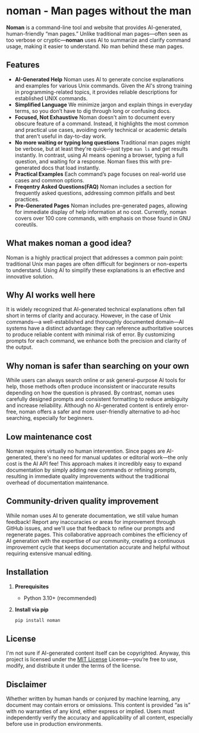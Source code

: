 # noman - Man pages without the man

**Noman** is a command-line tool and website that provides AI-generated, human-friendly “man pages.” Unlike traditional man pages—often seen as too verbose or cryptic—**noman** uses AI to summarize and clarify command usage, making it easier to understand. No man behind these man pages.


## Features

- **AI-Generated Help**
  Noman uses AI to generate concise explanations and examples for various Unix commands. Given the AI's strong training in programming-related topics, it provides reliable descriptions for established UNIX commands.
- **Simplified Language**
  We minimize jargon and explain things in everyday terms, so you don’t have to dig through long or confusing docs.
- **Focused, Not Exhaustive**
  Noman doesn't aim to document every obscure feature of a command. Instead, it highlights the most common and practical use cases, avoiding overly technical or academic details that aren't useful in day-to-day work.
- **No more waiting or typing long questions**
  Traditional man pages might be verbose, but at least they're quick—just type `man ls` and get results instantly. In contrast, using AI means opening a browser, typing a full question, and waiting for a response. Noman fixes this with pre-generated docs that load instantly.
- **Practical Examples**
  Each command’s page focuses on real-world use cases and common options.
- **Freqentry Asked Questions(FAQ)**
  Noman includes a section for frequently asked questions, addressing common pitfalls and best practices.
- **Pre-Generated Pages**
  Noman includes pre-generated pages, allowing for immediate display of help information at no cost. Currently, noman covers over 100 core commands, with emphasis on those found in GNU coreutils.

## What makes noman a good idea?

Noman is a highly practical project that addresses a common pain point: traditional Unix man pages are often difficult for beginners or non-experts to understand. Using AI to simplify these explanations is an effective and innovative solution.

## Why AI works well here

It is widely recognized that AI-generated technical explanations often fall short in terms of clarity and accuracy. However, in the case of Unix commands—a well-established and thoroughly documented domain—AI systems have a distinct advantage: they can reference authoritative sources to produce reliable content with minimal risk of error. By customizing prompts for each command, we enhance both the precision and clarity of the output. 

## Why noman is safer than searching on your own

While users can always search online or ask general-purpose AI tools for help, those methods often produce inconsistent or inaccurate results depending on how the question is phrased. By contrast, noman uses carefully designed prompts and consistent formatting to reduce ambiguity and increase reliability. Although no AI-generated content is entirely error-free, noman offers a safer and more user-friendly alternative to ad-hoc searching, especially for beginners.

## Low maintenance cost

Noman requires virtually no human intervention. Since pages are AI-generated, there's no need for manual updates or editorial work—the only cost is the AI API fee! This approach makes it incredibly easy to expand documentation by simply adding new commands or refining prompts, resulting in immediate quality improvements without the traditional overhead of documentation maintenance.

## Community-driven quality improvement

While noman uses AI to generate documentation, we still value human feedback! Report any inaccuracies or areas for improvement through GitHub issues, and we'll use that feedback to refine our prompts and regenerate pages. This collaborative approach combines the efficiency of AI generation with the expertise of our community, creating a continuous improvement cycle that keeps documentation accurate and helpful without requiring extensive manual editing.

## Installation

1. **Prerequisites**  
   - Python 3.10+ (recommended)  

2. **Install via pip**  
   ```bash
   pip install noman
   ```


## License

I'm not sure if AI-generated content itself can be copyrighted. Anyway, this project is licensed under the [MIT License](LICENSE) License—you’re free to use, modify, and distribute it under the terms of the license.

## Disclaimer

Whether written by human hands or conjured by machine learning, any document may contain errors or omissions. This content is provided “as is” with no warranties of any kind, either express or implied. Users must independently verify the accuracy and applicability of all content, especially before use in production environments.
